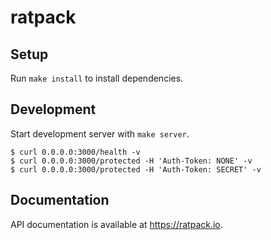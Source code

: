 # ratpack

## Setup

Run `make install` to install dependencies.

## Development

Start development server with `make server`.
```
$ curl 0.0.0.0:3000/health -v
$ curl 0.0.0.0:3000/protected -H 'Auth-Token: NONE' -v
$ curl 0.0.0.0:3000/protected -H 'Auth-Token: SECRET' -v
```

## Documentation

API documentation is available at https://ratpack.io.
